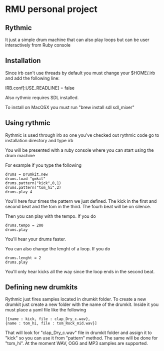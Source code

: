 # RMU personal project

## Rythmic

It just a simple drum machine that can also play loops but can be user interactively from Ruby console

## Installation

Since irb can't use threads by default you must change your $HOME/.irb and add the following line:

IRB.conf[:USE_READLINE] = false
 
Also rythmic requires SDL installed.

To install on MacOSX you must run "brew install sdl sdl_mixer"

## Using rythmic

Rythmic is used through irb so one you've checked out rythmic code go to installation directory and type irb

You will be presented with a ruby console where you can start using the drum machine

For example if you type the following

	drums = Drumkit.new
	drums.load "gmkit"
	drums.pattern("kick",0,1)
	drums.pattern("tom_hi",2)
	drums.play 4

You'll here four times the pattern we just defined. The kick in the first and second beat and the tom in the third. The fourh beat will be on silence. 

Then you can play with the tempo. If you do

	drums.tempo = 200
	drums.play

You'll hear your drums faster.

You can also change the lenght of a loop. If you do

	drums.lenght = 2
	drums.play

You'll only hear kicks all the way since the loop ends in the second beat.

## Defining new drumkits

Rythmic just fires samples located in drumkit folder. To create a new drumkit just create a new folder with the name of the drumkit. Inside it you must place a yaml file like the following

	[{name : kick, file : clap_Dry_c.wav},
	{name : tom_hi, file : tom_Rock_mid.wav}]
	
That will look for "clap_Dry_c.wav" file in drumkit folder and assign it to "kick" so you can use it from "pattern" method. The same will be done for "tom_hi". At the moment WAV, OGG and MP3 samples are supported.
